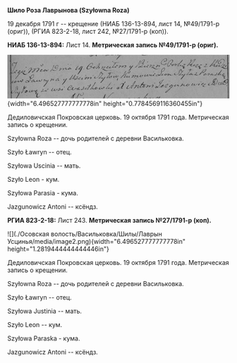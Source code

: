 **Шило Роза Лаврынова (Szyłowna Roza)**

19 декабря 1791 г -- крещение (НИАБ 136-13-894, лист 14, №49/1791-р
(ориг)), (РГИА 823-2-18, лист 242, №27/1791-р (коп)).

**НИАБ 136-13-894:** Лист 14. **Метрическая запись №49/1791-р (ориг).**

![](./media/b309194b7c394f0472655ee31f9721bd603c5be0.png){width="6.496527777777778in"
height="0.7784569116360455in"}

Дедиловичская Покровская церковь. 19 октября 1791 года. Метрическая
запись о крещении.

Szyłowna Roza -- дочь родителей с деревни Васильковка.

Szyło Ławryn -- отец.

Szyłowa Uscinia -- мать.

Szyło Leon - кум.

Szyłowa Parasia - кума.

Jazgunowicz Antoni -- ксёндз.

**РГИА 823-2-18:** Лист 243. **Метрическая запись №27/1791-р (коп).**

![](./Осовская волость/Васильковка/Шилы/Лаврын Усцинья/media/image2.png){width="6.496527777777778in"
height="1.2819444444444446in"}

Дедиловичская Покровская церковь. 19 октября 1791 года. Метрическая
запись о крещении.

Szyłowna Roza -- дочь родителей с деревни Васильковка.

Szyło Ławryn -- отец.

Szyłowa Justinia -- мать.

Szyło Leon -- кум.

Szyłowa Paraska - кума.

Jazgunowicz Antoni -- ксёндз.
